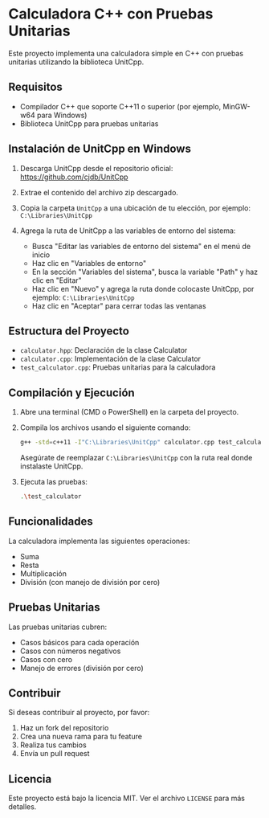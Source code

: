 # Calculadora C++ con Pruebas Unitarias

Este proyecto implementa una calculadora simple en C++ con pruebas unitarias utilizando la biblioteca UnitCpp.

## Requisitos

- Compilador C++ que soporte C++11 o superior (por ejemplo, MinGW-w64 para Windows)
- Biblioteca UnitCpp para pruebas unitarias

## Instalación de UnitCpp en Windows

1. Descarga UnitCpp desde el repositorio oficial: https://github.com/cjdb/UnitCpp

2. Extrae el contenido del archivo zip descargado.

3. Copia la carpeta `UnitCpp` a una ubicación de tu elección, por ejemplo: `C:\Libraries\UnitCpp`

4. Agrega la ruta de UnitCpp a las variables de entorno del sistema:
   - Busca "Editar las variables de entorno del sistema" en el menú de inicio
   - Haz clic en "Variables de entorno"
   - En la sección "Variables del sistema", busca la variable "Path" y haz clic en "Editar"
   - Haz clic en "Nuevo" y agrega la ruta donde colocaste UnitCpp, por ejemplo: `C:\Libraries\UnitCpp`
   - Haz clic en "Aceptar" para cerrar todas las ventanas

## Estructura del Proyecto

- `calculator.hpp`: Declaración de la clase Calculator
- `calculator.cpp`: Implementación de la clase Calculator
- `test_calculator.cpp`: Pruebas unitarias para la calculadora

## Compilación y Ejecución

1. Abre una terminal (CMD o PowerShell) en la carpeta del proyecto.

2. Compila los archivos usando el siguiente comando:
   ```bash
   g++ -std=c++11 -I"C:\Libraries\UnitCpp" calculator.cpp test_calculator.cpp -o test_calculator
   ```
   Asegúrate de reemplazar `C:\Libraries\UnitCpp` con la ruta real donde instalaste UnitCpp.

3. Ejecuta las pruebas:
   ```bash
   .\test_calculator
   ```

## Funcionalidades

La calculadora implementa las siguientes operaciones:
- Suma
- Resta
- Multiplicación
- División (con manejo de división por cero)

## Pruebas Unitarias

Las pruebas unitarias cubren:
- Casos básicos para cada operación
- Casos con números negativos
- Casos con cero
- Manejo de errores (división por cero)

## Contribuir

Si deseas contribuir al proyecto, por favor:
1. Haz un fork del repositorio
2. Crea una nueva rama para tu feature
3. Realiza tus cambios
4. Envía un pull request

## Licencia

Este proyecto está bajo la licencia MIT. Ver el archivo `LICENSE` para más detalles.